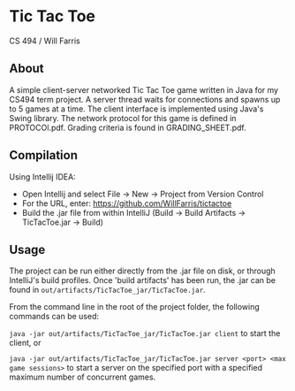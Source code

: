 # Tic Tac Toe
CS 494 / Will Farris

## About
A simple client-server networked Tic Tac Toe game written in Java for my CS494 term project. A server thread waits for connections and spawns up to 5 games at a time. The client interface is implemented using Java's Swing library. The network protocol for this game is defined in PROTOCOl.pdf. Grading criteria is found in GRADING_SHEET.pdf.

## Compilation

Using Intellij IDEA:

* Open Intellij and select File -> New -> Project from Version Control
* For the URL, enter: https://github.com/WillFarris/tictactoe
* Build the .jar file from within IntelliJ (Build -> Build Artifacts -> TicTacToe.jar -> Build)

## Usage

The project can be run either directly from the .jar file on disk, or through IntelliJ's build profiles. Once 'build artifacts' has been run, the .jar can be found in `out/artifacts/TicTacToe_jar/TicTacToe.jar`.

From the command line in the root of the project folder, the following commands can be used:

`java -jar out/artifacts/TicTacToe_jar/TicTacToe.jar client` to start the client, or

`java -jar out/artifacts/TicTacToe_jar/TicTacToe.jar server <port> <max game sessions>` to start a server on the specified port with a specified maximum number of concurrent games.
